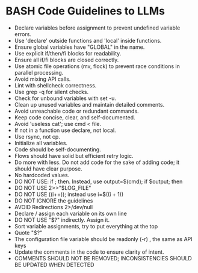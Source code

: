 # BASH Code Guidelines to LLMs

- Declare variables before assignment to prevent undefined variable errors.
- Use 'declare' outside functions and 'local' inside functions.
- Ensure global variables have "GLOBAL" in the name.
- Use explicit if/then/fi blocks for readability.
- Ensure all if/fi blocks are closed correctly.
- Use atomic file operations (mv, flock) to prevent race conditions in parallel processing.
- Avoid mixing API calls.
- Lint with shellcheck correctness.
- Use grep -q for silent checks.
- Check for unbound variables with set -u.
- Clean up unused variables and maintain detailed comments.
- Avoid unreachable code or redundant commands.
- Keep code concise, clear, and self-documented.
- Avoid 'useless cat'; use cmd < file.
- If not in a function use declare, not local.
- Use rsync, not cp.
- Initialize all variables.
- Code should be self-documenting.
- Flows should have solid but efficient retry logic.
- Do more with less. Do not add code for the sake of adding code; it should have clear purpose.
- No hardcoded values.
- DO NOT USE: if <cmd>; then. Instead, use output=\$(cmd); if \$output; then
- DO NOT USE 2>>"\$LOG_FILE"
- DO NOT USE ((i++)); instead use i=\$((i + 1))
- DO NOT IGNORE the guidelines
- AVOID Redirections 2>/dev/null
- Declare / assign each variable on its own line
- DO NOT USE "\$?" indirectly. Assign it.
- Sort variable assignments, try to put everything at the top
- Quote \"\$?\" 
- The configuration file variable should be readonly (-r) , the same as API keys
- Update the comments in the code to ensure clarity of intent.
- COMMENTS SHOULD NOT BE REMOVED; INCONSISTENCIES SHOULD BE UPDATED WHEN DETECTED

